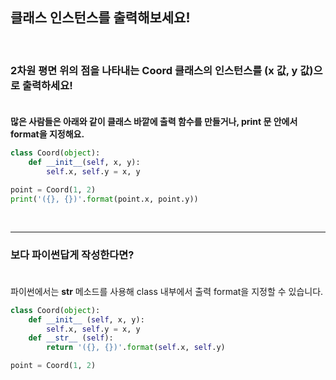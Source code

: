 ## **클래스 인스턴스를 출력해보세요!**
<br>

### 2차원 평면 위의 점을 나타내는 Coord 클래스의 인스턴스를 (x 값, y 값)으로 출력하세요!<br><br>
**많은 사람들은 아래와 같이 클래스 바깥에 출력 함수를 만들거나, print 문 안에서 format을 지정해요.<br>**
```python
class Coord(object):
    def __init__(self, x, y):
        self.x, self.y = x, y

point = Coord(1, 2)
print('({}, {})'.format(point.x, point.y))
```
<br>

***

### **보다 파이썬답게 작성한다면?<br><br>**
파이썬에서는 __str__ 메소드를 사용해 class 내부에서 출력 format을 지정할 수 있습니다.<br>
```python
class Coord(object):
    def __init__ (self, x, y):
        self.x, self.y = x, y
    def __str__ (self):
        return '({}, {})'.format(self.x, self.y)

point = Coord(1, 2)
```